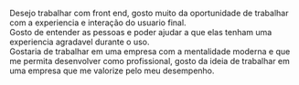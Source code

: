 Desejo trabalhar com front end, gosto muito da oportunidade de trabalhar com a experiencia e interação do usuario final.<br>
Gosto de entender as pessoas e poder ajudar a que elas tenham uma experiencia agradavel durante o uso.<br>
Gostaria de trabalhar em uma empresa com a mentalidade moderna e que me permita desenvolver como profissional, gosto da ideia de
trabalhar em uma empresa que me valorize pelo meu desempenho.
